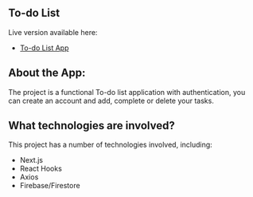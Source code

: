 

## To-do List

Live version available here: 
  - [To-do List App](http://todolist-five-teal.vercel.app)

## About the App: 

The project is a functional To-do list application with authentication, you can create an account and add, complete or delete your tasks. 



## What technologies are involved?

This project has a number of technologies involved, including:

- Next.js
- React Hooks
- Axios
- Firebase/Firestore

